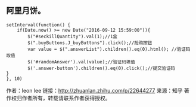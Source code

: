 ## 阿里月饼。





	setInterval(function() {
  		if(Date.now() >= new Date("2016-09-12 15:59:00")){
    	 	$("#seckillQuantity").val(1);//1盒               
     		$(".buyButtons.J_buyButtons").click();//抢购按钮
 			var value = $(".answerList").children().eq(0).html(); //验证码取值  
     		$('#randomAnswer').val(value);//验证码填值
     		$('.answer-button').children().eq(0).click();//提交验证码
  	}
	}, 10)

作者：leon lee
链接：http://zhuanlan.zhihu.com/p/22644277
来源：知乎
著作权归作者所有，转载请联系作者获得授权。